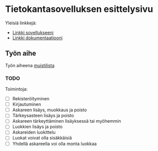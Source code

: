 # Tietokantasovelluksen esittelysivu

Yleisiä linkkejä:

* [Linkki sovellukseeni](http://juhataur.users.cs.helsinki.fi/tsoha/)
* [Linkki dokumentaatiooni](https://github.com/JuhQ/Tsoha-Bootstrap/blob/master/doc/dokumentaatio.pdf)

## Työn aihe

Työn aiheena [muistilista](http://advancedkittenry.github.io/suunnittelu_ja_tyoymparisto/aiheet/Muistilista.html)



### TODO
Toimintoja:

- [ ] Rekisteröityminen
- [ ] Kirjautuminen
- [ ] Askareen lisäys, muokkaus ja poisto
- [ ] Tärkeysasteen lisäys ja poisto
- [ ] Askareen tärkeyttäminen lisäyksessä tai myöhemmin
- [ ] Luokkien lisäys ja poisto
- [ ] Askareiden luokittelu
- [ ] Luokat voivat olla sisäkkäisiä
- [ ] Yhdellä askareella voi olla monta luokkaa
